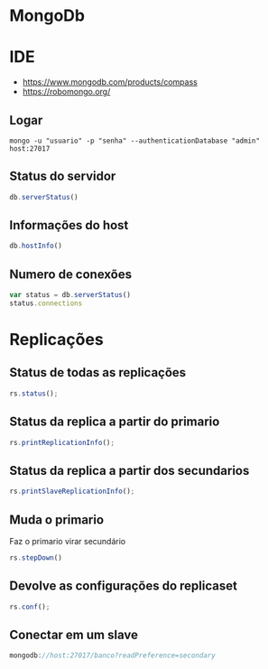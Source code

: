 # MongoDb

# IDE

- https://www.mongodb.com/products/compass
- https://robomongo.org/

## Logar

```shell
mongo -u "usuario" -p "senha" --authenticationDatabase "admin" host:27017
```

## Status do servidor

```javascript
db.serverStatus()
```

## Informações do host

```javascript
db.hostInfo()
```

## Numero de conexões

```javascript
var status = db.serverStatus()
status.connections
```

# Replicações

## Status de todas as replicações

```javascript
rs.status();
```

## Status da replica a partir do primario

```javascript
rs.printReplicationInfo();
```

## Status da replica a partir dos secundarios
    
```javascript
rs.printSlaveReplicationInfo();
```

## Muda o primario

Faz o primario virar secundário

```javascript
rs.stepDown()
```

## Devolve as configurações do replicaset

```javascript
rs.conf();
```

## Conectar em um slave

```javascript
mongodb://host:27017/banco?readPreference=secondary
```